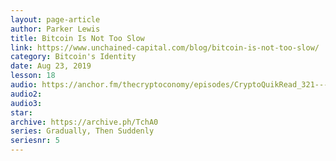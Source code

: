 ```yaml
---
layout: page-article
author: Parker Lewis
title: Bitcoin Is Not Too Slow
link: https://www.unchained-capital.com/blog/bitcoin-is-not-too-slow/
category: Bitcoin's Identity
date: Aug 23, 2019
lesson: 18
audio: https://anchor.fm/thecryptoconomy/episodes/CryptoQuikRead_321---Bitcoin-is-Not-Too-Slow-Parker-Lewis-e93sbj/a-a12atfo
audio2: 
audio3: 
star: 
archive: https://archive.ph/TchA0
series: Gradually, Then Suddenly
seriesnr: 5
---
```

